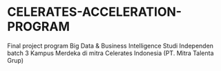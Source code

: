 # CELERATES-ACCELERATION-PROGRAM

Final project program Big Data & Business Intelligence Studi Independen batch 3 Kampus Merdeka di mitra Celerates Indonesia (PT. Mitra Talenta Grup)